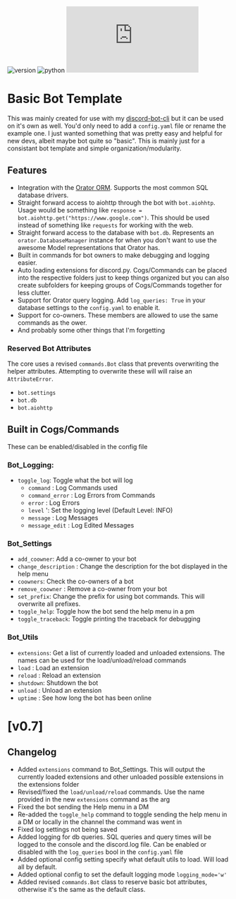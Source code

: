 ![version](https://img.shields.io/badge/version-0.7-orange)
![python](https://img.shields.io/badge/python-3.6|3.7-blue)
![discord.py](https://img.shields.io/pypi/v/discord.py?label=discord.py)

# Basic Bot Template

This was mainly created for use with my [discord-bot-cli](https://github.com/stroupbslayen/discord-bot-cli) but it can be used on it's own as well. You'd only need to add a `config.yaml` file or rename the example one. I just wanted something that was pretty easy and helpful for new devs, albeit maybe bot quite so "basic". This is mainly just for a consistant bot template and simple organization/modularity. 

## Features
- Integration with the [Orator ORM](https://orator-orm.com/). Supports the most common SQL database drivers.
- Straight forward access to aiohttp through the bot with `bot.aiohhtp`. Usage would be something like `response = bot.aiohttp.get("https://www.google.com")`. This should be used instead of something like `requests` for working with the web.
- Straight forward access to the database with `bot.db`. Represents an `orator.DatabaseManager` instance for when you don't want to use the awesome Model representations that Orator has.
- Built in commands for bot owners to make debugging and logging easier.
- Auto loading extensions for discord.py. Cogs/Commands can be placed into the respective folders just to keep things organized but you can also create subfolders for keeping groups of Cogs/Commands together for less clutter.
- Support for Orator query logging. Add `log_queries: True` in your database settings to the `config.yaml` to enable it.
- Support for co-owners. These members are allowed to use the same commands as the ower.
- And probably some other things that I'm forgetting

### Reserved Bot Attributes
The core uses a revised `commands.Bot` class that prevents overwriting the helper attributes. Attempting to overwrite these will will raise an `AttributeError`.
- `bot.settings`
-  `bot.db`
- `bot.aiohttp`

## Built in Cogs/Commands
These can be enabled/disabled in the config file
### Bot_Logging:
* `toggle_log`: Toggle what the bot will log
    - `command`       : Log Commands used
    - `command_error` : Log Errors from Commands
    - `error`         : Log Errors
    - `level`         ': Set the logging level (Default Level: INFO)
    - `message`       : Log Messages
    - `message_edit`  : Log Edited Messages

### Bot_Settings
- `add_coowner`: Add a co-owner to your bot
- `change_description` : Change the description for the bot displayed in the help menu
- `coowners`: Check the co-owners of a bot
- `remove_coowner` : Remove a co-owner from your bot
- `set_prefix`: Change the prefix for using bot commands. This will overwrite all prefixes.
 - `toggle_help`: Toggle how the bot send the help menu in a pm
 - `toggle_traceback`: Toggle printing the traceback for debugging

 ### Bot_Utils
- `extensions`: Get a list of currently loaded and unloaded extensions. The names can be used for the load/unload/reload commands
- `load`    : Load an extension
- `reload`  : Reload an extension
- `shutdown`: Shutdown the bot
- `unload`  : Unload an extension
- `uptime`  : See how long the bot has been online

# [v0.7]
## Changelog
- Added `extensions` command to Bot_Settings. This will output the currently loaded extensions and other unloaded possible extensions in the extensions folder
- Revised/fixed the `load/unload/reload` commands. Use the name provided in the new `extensions` command as the arg
- Fixed the bot sending the Help menu in a DM
-  Re-added the `toggle_help` command to toggle sending the help menu in a DM or locally in the channel the command was went in
- Fixed log settings not being saved
- Added logging for db queries. SQL queries and query times will be logged to the console and the discord.log file. Can be enabled or disabled with the `log_queries` bool in the `config.yaml` file
- Added optional config setting specify what default utils to load. Will load all by default.
- Added optional config to set the default logging mode `logging_mode='w'`
- Added revised `commands.Bot` class to reserve basic bot attributes, otherwise it's the same as the default class.
